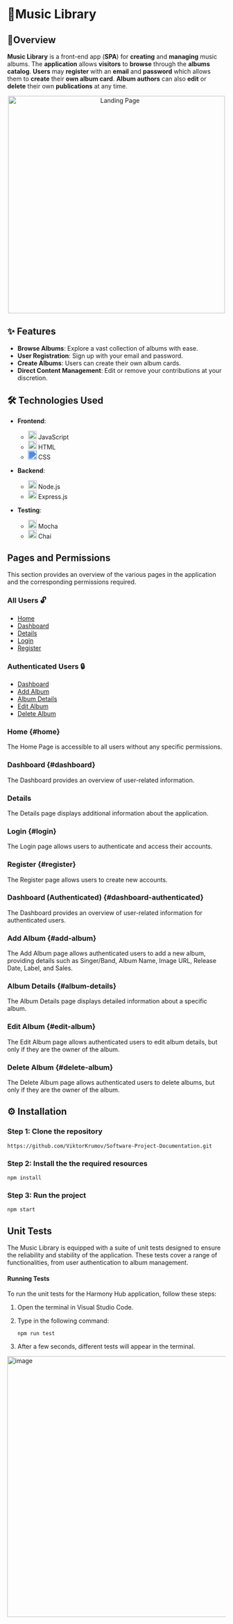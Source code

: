 # 🎵Music Library
  
## 📝Overview

**Music Library** is a front-end app (**SPA**) for **creating** and **managing** music albums. The **application** allows **visitors** to **browse** through the **albums catalog**. **Users** may **register** with an **email** and **password** which allows them to **create** their **own album card**. **Album authors** can also **edit** or **delete** their own **publications** at any time.

<p align="center">
  <img src="https://github.com/ViktorKrumov/Software-Project-Documentation/assets/80381396/e09c2fc3-8ea8-440d-9956-4e15a5596b06" alt="Landing Page" width="500">
</p>


## ✨ Features

- **Browse Albums**: Explore a vast collection of albums with ease.
- **User Registration**: Sign up with your email and password.
- **Create Albums**: Users can create their own album cards.
- **Direct Content Management**: Edit or remove your contributions at your discretion.


## 🛠️ Technologies Used

- **Frontend**:
  - <img src="https://cdn.jsdelivr.net/npm/programming-languages-logos/src/javascript/javascript.png" alt="JavaScript" width="20"/> JavaScript
  - <img src="https://cdn.jsdelivr.net/npm/programming-languages-logos/src/html/html.png" alt="HTML5" width="20"/> HTML
  - <img src="https://raw.githubusercontent.com/gilbarbara/logos/master/logos/css-3.svg" alt="CSS3" width="20" style="filter: invert(56%) sepia(97%) saturate(754%) hue-rotate(194deg) brightness(94%) contrast(87%);"/> CSS

- **Backend**:
  - <img src="https://raw.githubusercontent.com/gilbarbara/logos/master/logos/nodejs-icon.svg" alt="Node.js" width="20"/> Node.js
  - <img src="https://expressjs.com/images/express-facebook-share.png" alt="Express.js" width="20"/> Express.js

- **Testing**:
  - <img src="https://avatars.githubusercontent.com/u/8770005?s=200&v=4" alt="Mocha" width="20"/> Mocha
  - <img src="https://www.chaijs.com/img/chai-logo.png" alt="Chai" width="20"/> Chai



## Pages and Permissions

This section provides an overview of the various pages in the application and the corresponding permissions required.

### All Users 🔓

- [Home](#home)
- [Dashboard](#dashboard)
- [Details](#details)
- [Login](#login)
- [Register](#register)

### Authenticated Users 🔒

- [Dashboard](#dashboard-authenticated)
- [Add Album](#add-album)
- [Album Details](#album-details)
- [Edit Album](#edit-album)
- [Delete Album](#delete-album)

### Home {#home}

The Home Page is accessible to all users without any specific permissions.

### Dashboard {#dashboard}

The Dashboard provides an overview of user-related information.

### Details <a name = "details"></a>

The Details page displays additional information about the application.

### Login {#login}

The Login page allows users to authenticate and access their accounts.

### Register {#register}

The Register page allows users to create new accounts.

### Dashboard (Authenticated) {#dashboard-authenticated}

The Dashboard provides an overview of user-related information for authenticated users.

### Add Album {#add-album}

The Add Album page allows authenticated users to add a new album, providing details such as Singer/Band, Album Name, Image URL, Release Date, Label, and Sales.

### Album Details {#album-details}

The Album Details page displays detailed information about a specific album.

### Edit Album {#edit-album}

The Edit Album page allows authenticated users to edit album details, but only if they are the owner of the album.

### Delete Album {#delete-album}

The Delete Album page allows authenticated users to delete albums, but only if they are the owner of the album.





## ⚙️ Installation

### Step 1: Clone the repository

```shell
https://github.com/ViktorKrumov/Software-Project-Documentation.git
```

### Step 2: Install the the required resources

```shell
npm install
```

### Step 3: Run the project

```shell
npm start
```


## Unit Tests
The Music Library is equipped with a suite of unit tests designed to ensure the reliability and stability of the application. These tests cover a range of functionalities, from user authentication to album management.

#### Running Tests

To run the unit tests for the Harmony Hub application, follow these steps:

1. Open the terminal in Visual Studio Code.
2. Type in the following command:

    ```
    npm run test
    ```

3. After a few seconds, different tests will appear in the terminal.

<img src="https://github.com/ViktorKrumov/Software-Project-Documentation/assets/80381396/325a301c-5397-493c-b926-79df09681b57" alt="image" width="600">



